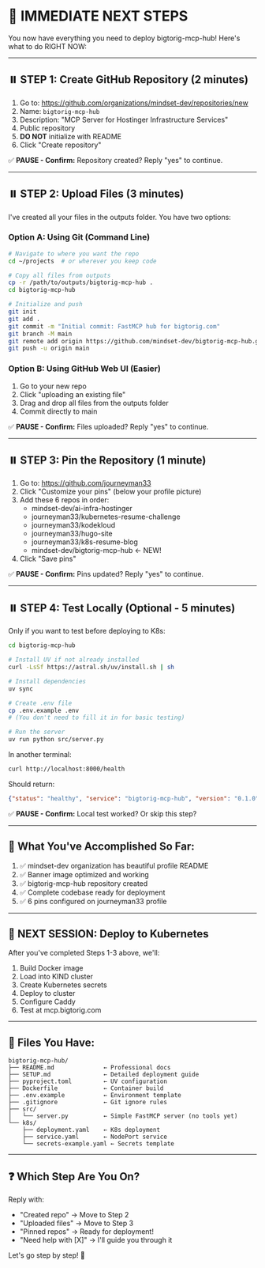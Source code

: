 # 🎯 IMMEDIATE NEXT STEPS

You now have everything you need to deploy bigtorig-mcp-hub! Here's what to do RIGHT NOW:

---

## ⏸️ STEP 1: Create GitHub Repository (2 minutes)

1. Go to: https://github.com/organizations/mindset-dev/repositories/new
2. Name: `bigtorig-mcp-hub`
3. Description: "MCP Server for Hostinger Infrastructure Services"
4. Public repository
5. **DO NOT** initialize with README
6. Click "Create repository"

✅ **PAUSE - Confirm:** Repository created? Reply "yes" to continue.

---

## ⏸️ STEP 2: Upload Files (3 minutes)

I've created all your files in the outputs folder. You have two options:

### Option A: Using Git (Command Line)

```bash
# Navigate to where you want the repo
cd ~/projects  # or wherever you keep code

# Copy all files from outputs
cp -r /path/to/outputs/bigtorig-mcp-hub .
cd bigtorig-mcp-hub

# Initialize and push
git init
git add .
git commit -m "Initial commit: FastMCP hub for bigtorig.com"
git branch -M main
git remote add origin https://github.com/mindset-dev/bigtorig-mcp-hub.git
git push -u origin main
```

### Option B: Using GitHub Web UI (Easier)

1. Go to your new repo
2. Click "uploading an existing file"
3. Drag and drop all files from the outputs folder
4. Commit directly to main

✅ **PAUSE - Confirm:** Files uploaded? Reply "yes" to continue.

---

## ⏸️ STEP 3: Pin the Repository (1 minute)

1. Go to: https://github.com/journeyman33
2. Click "Customize your pins" (below your profile picture)
3. Add these 6 repos in order:
   - mindset-dev/ai-infra-hostinger
   - journeyman33/kubernetes-resume-challenge
   - journeyman33/kodekloud
   - journeyman33/hugo-site
   - journeyman33/k8s-resume-blog
   - mindset-dev/bigtorig-mcp-hub ← NEW!
4. Click "Save pins"

✅ **PAUSE - Confirm:** Pins updated? Reply "yes" to continue.

---

## ⏸️ STEP 4: Test Locally (Optional - 5 minutes)

Only if you want to test before deploying to K8s:

```bash
cd bigtorig-mcp-hub

# Install UV if not already installed
curl -LsSf https://astral.sh/uv/install.sh | sh

# Install dependencies
uv sync

# Create .env file
cp .env.example .env
# (You don't need to fill it in for basic testing)

# Run the server
uv run python src/server.py
```

In another terminal:
```bash
curl http://localhost:8000/health
```

Should return:
```json
{"status": "healthy", "service": "bigtorig-mcp-hub", "version": "0.1.0", ...}
```

✅ **PAUSE - Confirm:** Local test worked? Or skip this step?

---

## 🎯 What You've Accomplished So Far:

1. ✅ mindset-dev organization has beautiful profile README
2. ✅ Banner image optimized and working
3. ✅ bigtorig-mcp-hub repository created
4. ✅ Complete codebase ready for deployment
5. ✅ 6 pins configured on journeyman33 profile

---

## 🚀 NEXT SESSION: Deploy to Kubernetes

After you've completed Steps 1-3 above, we'll:

1. Build Docker image
2. Load into KIND cluster
3. Create Kubernetes secrets
4. Deploy to cluster
5. Configure Caddy
6. Test at mcp.bigtorig.com

---

## 📁 Files You Have:

```
bigtorig-mcp-hub/
├── README.md              ← Professional docs
├── SETUP.md               ← Detailed deployment guide
├── pyproject.toml         ← UV configuration
├── Dockerfile             ← Container build
├── .env.example           ← Environment template
├── .gitignore             ← Git ignore rules
├── src/
│   └── server.py          ← Simple FastMCP server (no tools yet)
└── k8s/
    ├── deployment.yaml    ← K8s deployment
    ├── service.yaml       ← NodePort service
    └── secrets-example.yaml ← Secrets template
```

---

## ❓ Which Step Are You On?

Reply with:
- "Created repo" → Move to Step 2
- "Uploaded files" → Move to Step 3
- "Pinned repos" → Ready for deployment!
- "Need help with [X]" → I'll guide you through it

Let's go step by step! 🎯
